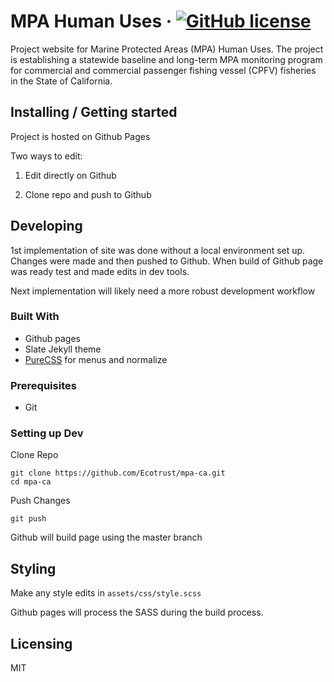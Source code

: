 # MPA Human Uses &middot; [![GitHub license](https://img.shields.io/badge/license-MIT-blue.svg?style=flat-square)](https://github.com/your/your-project/blob/master/LICENSE)

Project website for Marine Protected Areas (MPA) Human Uses. The project is establishing a statewide baseline and long-term MPA monitoring program for commercial and commercial passenger fishing vessel (CPFV) fisheries in the State of California.

## Installing / Getting started

Project is hosted on Github Pages

Two ways to edit:

1. Edit directly on Github

2. Clone repo and push to Github


## Developing

1st implementation of site was done without a local environment set up. Changes were made and then pushed to Github. When build of Github page was ready test and made edits in dev tools.

Next implementation will likely need a more robust development workflow

### Built With
  * Github pages
  * Slate Jekyll theme
  * [PureCSS](https://purecss.io/) for menus and normalize

### Prerequisites
  * Git

### Setting up Dev

Clone Repo

```shell
git clone https://github.com/Ecotrust/mpa-ca.git
cd mpa-ca
```

Push Changes

```shell
git push
```

Github will build page using the master branch

## Styling

Make any style edits in `assets/css/style.scss`

Github pages will process the SASS during the build process.


## Licensing

MIT
